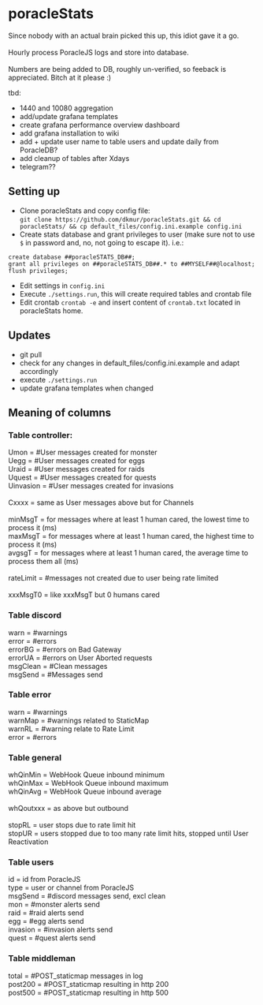 # poracleStats

Since nobody with an actual brain picked this up, this idiot gave it a go. <BR>
<BR>
Hourly process PoracleJS logs and store into database.<BR>
<BR>
Numbers are being added to DB, roughly un-verified, so feeback is appreciated. Bitch at it please :)
<BR>

tbd:<BR>
 - 1440 and 10080 aggregation
 - add/update grafana templates
 - create grafana performance overview dashboard
 - add grafana installation to wiki
 - add + update user name to table users and update daily from PoracleDB?
 - add cleanup of tables after Xdays 
 - telegram??

## Setting up

- Clone poracleStats and copy config file: <br>``git clone https://github.com/dkmur/poracleStats.git && cd poracleStats/ && cp default_files/config.ini.example config.ini``
- Create stats database and grant privileges to user (make sure not to use ``$`` in password and, no, not going to escape it). i.e.:  
```
create database ##poracleSTATS_DB##;
grant all privileges on ##poracleSTATS_DB##.* to ##MYSELF##@localhost;
flush privileges;
```  
- Edit settings in ``config.ini``
- Execute ``./settings.run``, this will create required tables and crontab file
- Edit crontab ``crontab -e`` and insert content of ``crontab.txt`` located in poracleStats home.

## Updates
- git pull
- check for any changes in default_files/config.ini.example and adapt accordingly
- execute ``./settings.run`` 
- update grafana templates when changed

##  Meaning of columns
### Table controller:
Umon  = #User messages created for monster<BR>
Uegg  = #User messages created for eggs<BR>
Uraid  = #User messages created for raids<BR>
Uquest  = #User messages created for quests<BR>
Uinvasion  = #User messages created for invasions<BR>
<BR>
Cxxxx = same as User messages above but for Channels<BR>
<BR>
minMsgT = for messages where at least 1 human cared, the lowest time to process it (ms)<BR>
maxMsgT = for messages where at least 1 human cared, the highest time to process it (ms)<BR>
avgsgT = for messages where at least 1 human cared, the average time to process them all (ms)<BR>
<BR>
rateLimit = #messages not created due to user being rate limited<BR>
<BR>
xxxMsgT0 = like xxxMsgT but 0 humans cared<BR>
  
### Table discord
warn = #warnings<BR>
error = #errors<BR>
errorBG = #errors on Bad Gateway<BR>
errorUA = #errors on User Aborted requests<BR>
msgClean = #Clean messages<BR>
msgSend = #Messages send<BR>

### Table error
warn = #warnings<BR>
warnMap = #warnings related to StaticMap<BR>
warnRL = #warning relate to Rate Limit<BR>
error = #errors<BR>

### Table general
whQinMin = WebHook Queue inbound minimum <BR>
whQinMax = WebHook Queue inbound maximum<BR>
whQinAvg = WebHook Queue inbound average<BR>
<BR>
whQoutxxx = as above but outbound<BR>
<BR>
stopRL = user stops due to rate limit hit<BR>
stopUR = users stopped due to too many rate limit hits, stopped until User Reactivation<BR>

### Table users
id = id from PoracleJS<BR>
type = user or channel from PoracleJS<BR>
msgSend = #discord messages send, excl clean<BR>
mon = #monster alerts send<BR>
raid = #raid alerts send<BR>
egg = #egg alerts send<BR>
invasion = #invasion alerts send<BR>
quest = #quest alerts send<BR>

### Table middleman
total = #POST_staticmap messages in log<BR>
post200 = #POST_staticmap resulting in http 200<BR>
post500 = #POST_staticmap resulting in http 500<BR>
